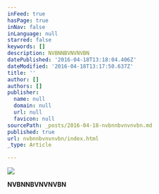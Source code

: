 ```yaml
---
inFeed: true
hasPage: true
inNav: false
inLanguage: null
starred: false
keywords: []
description: NVBNNBVNVNVBN
datePublished: '2016-04-18T13:18:04.406Z'
dateModified: '2016-04-18T13:17:50.637Z'
title: ''
author: []
authors: []
publisher:
  name: null
  domain: null
  url: null
  favicon: null
sourcePath: _posts/2016-04-18-nvbnnbvnvnvbn.md
published: true
url: nvbnnbvnvnvbn/index.html
_type: Article

---
```

![](https://the-grid-user-content.s3-us-west-2.amazonaws.com/392f6082-aa33-461e-b871-532935b6ae8a.jpg)

**NVBNNBVNVNVBN**